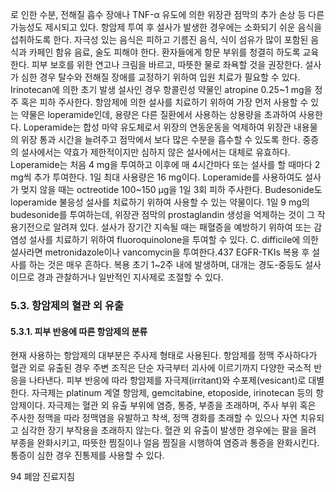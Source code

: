 로 인한 수분, 전해질 흡수 장애나 TNF-α 유도에 의한 위장관 점막의 추가 손상 등 다른 가능성도 제시되고 있다.
항암제 투여 후 설사가 발생한 경우에는 소화되기 쉬운 음식을 섭취하도록 한다. 자극성 있는 음식은 피하고 기름진 음식, 식이 섬유가 많이 포함된 음식과 카페인 함유 음료, 술도 피해야 한다. 환자들에게 항문 부위를 청결히 하도록 교육한다. 피부 보호를 위한 연고나 크림을 바르고, 따뜻한 물로 좌욕할 것을 권장한다. 설사가 심한 경우 탈수와 전해질 장애를 교정하기 위하여 입원 치료가 필요할 수 있다. Irinotecan에 의한 초기 발생 설사인 경우 항콜린성 약물인 atropine 0.25~1 mg을 정주 혹은 피하 주사한다. 항암제에 의한 설사를 치료하기 위하여 가장 먼저 사용할 수 있는 약물은 loperamide인데, 용량은 다른 질환에서 사용하는 상용량을 초과하여 사용한다. Loperamide는 합성 마약 유도체로서 위장의 연동운동을 억제하여 위장관 내용물의 위장 통과 시간을 늘려주고 점막에서 보다 많은 수분을 흡수할 수 있도록 한다. 중증의 설사에서는 약효가 제한적이지만 심하지 않은 설사에서는 대체로 유효하다. Loperamide는 처음 4 mg을 투여하고 이후에 매 4시간마다 또는 설사를 할 때마다 2 mg씩 추가 투여한다. 1일 최대 사용량은 16 mg이다. Loperamide를 사용하여도 설사가 멎지 않을 때는 octreotide 100~150 μg을 1일 3회 피하 주사한다. Budesonide도 loperamide 불응성 설사를 치료하기 위하여 사용할 수 있는 약물이다. 1일 9 mg의 budesonide를 투여하는데, 위장관 점막의 prostaglandin 생성을 억제하는 것이 그 작용기전으로 알려져 있다. 설사가 장기간 지속될 때는 패혈증을 예방하기 위하여 또는 감염성 설사를 치료하기 위하여 fluoroquinolone을 투여할 수 있다. C. difficile에 의한 설사라면 metronidazole이나 vancomycin을 투여한다.437 EGFR-TKIs 복용 후 설사를 하는 것은 매우 흔하다. 복용 초기 1~2주 내에 발생하며, 대개는 경도-중등도 설사이므로 경과 관찰하거나 일반적인 지사제로 조절할 수 있다.

### 5.3. 항암제의 혈관 외 유출

#### 5.3.1. 피부 반응에 따른 항암제의 분류

현재 사용하는 항암제의 대부분은 주사제 형태로 사용된다. 항암제를 정맥 주사하다가 혈관 외로 유출된 경우 주변 조직은 단순 자극부터 괴사에 이르기까지 다양한 국소적 반응을 나타낸다. 피부 반응에 따라 항암제를 자극제(irritant)와 수포제(vesicant)로 대별한다.
자극제는 platinum 계열 항암제, gemcitabine, etoposide, irinotecan 등의 항암제이다. 자극제는 혈관 외 유출 부위에 염증, 통증, 부종을 초래하며, 주사 부위 혹은 주사한 정맥을 따라 정맥염을 유발하고 착색, 정맥 경화를 초래할 수 있으나 자연 치유되고 심각한 장기 부작용을 초래하지 않는다. 혈관 외 유출이 발생한 경우에는 팔을 올려 부종을 완화시키고, 따뜻한 찜질이나 얼음 찜질을 시행하여 염증과 통증을 완화시킨다. 통증이 심한 경우 진통제를 사용할 수 있다.

<PAGE>94 폐암 진료지침